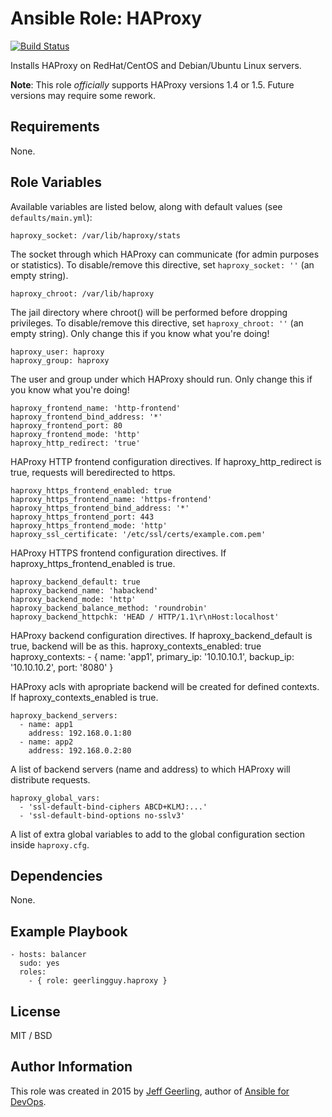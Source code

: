 # Ansible Role: HAProxy

[![Build Status](https://travis-ci.org/geerlingguy/ansible-role-haproxy.svg?branch=master)](https://travis-ci.org/geerlingguy/ansible-role-haproxy)

Installs HAProxy on RedHat/CentOS and Debian/Ubuntu Linux servers.

**Note**: This role _officially_ supports HAProxy versions 1.4 or 1.5. Future versions may require some rework.

## Requirements

None.

## Role Variables

Available variables are listed below, along with default values (see `defaults/main.yml`):

    haproxy_socket: /var/lib/haproxy/stats

The socket through which HAProxy can communicate (for admin purposes or statistics). To disable/remove this directive, set `haproxy_socket: ''` (an empty string).

    haproxy_chroot: /var/lib/haproxy

The jail directory where chroot() will be performed before dropping privileges. To disable/remove this directive, set `haproxy_chroot: ''` (an empty string). Only change this if you know what you're doing!

    haproxy_user: haproxy
    haproxy_group: haproxy

The user and group under which HAProxy should run. Only change this if you know what you're doing!

    haproxy_frontend_name: 'http-frontend'
    haproxy_frontend_bind_address: '*'
    haproxy_frontend_port: 80
    haproxy_frontend_mode: 'http'
    haproxy_http_redirect: 'true'

HAProxy HTTP frontend configuration directives. If  haproxy_http_redirect is true, requests will beredirected to https.

    haproxy_https_frontend_enabled: true
    haproxy_https_frontend_name: 'https-frontend'
    haproxy_https_frontend_bind_address: '*'
    haproxy_https_frontend_port: 443
    haproxy_https_frontend_mode: 'http'
    haproxy_ssl_certificate: '/etc/ssl/certs/example.com.pem'

HAProxy HTTPS frontend configuration directives. If haproxy_https_frontend_enabled is true.
		
    haproxy_backend_default: true
    haproxy_backend_name: 'habackend'
    haproxy_backend_mode: 'http'
    haproxy_backend_balance_method: 'roundrobin'
    haproxy_backend_httpchk: 'HEAD / HTTP/1.1\r\nHost:localhost'

HAProxy backend configuration directives. If haproxy_backend_default is true, backend will be as this.
    haproxy_contexts_enabled: true
    haproxy_contexts:
     - { name: 'app1', primary_ip: '10.10.10.1', backup_ip: '10.10.10.2', port: '8080' }

HAProxy acls with apropriate backend will be created for defined contexts. If haproxy_contexts_enabled is true.

    haproxy_backend_servers:
      - name: app1
        address: 192.168.0.1:80
      - name: app2
        address: 192.168.0.2:80

A list of backend servers (name and address) to which HAProxy will distribute requests.

    haproxy_global_vars:
      - 'ssl-default-bind-ciphers ABCD+KLMJ:...'
      - 'ssl-default-bind-options no-sslv3'

A list of extra global variables to add to the global configuration section inside `haproxy.cfg`.

## Dependencies

None.

## Example Playbook

    - hosts: balancer
      sudo: yes
      roles:
        - { role: geerlingguy.haproxy }

## License

MIT / BSD

## Author Information

This role was created in 2015 by [Jeff Geerling](http://www.jeffgeerling.com/), author of [Ansible for DevOps](https://www.ansiblefordevops.com/).
